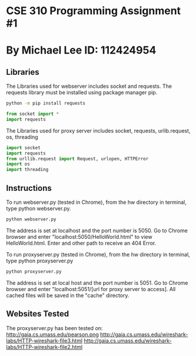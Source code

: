 # CSE 310 Programming Assignment #1
# By Michael Lee ID: 112424954

## Libraries
The Libraries used for webserver includes socket and requests. The requests library must be installed using package manager pip.

```bash
python -m pip install requests
```

```python
from socket import *
import requests
```

The Libraries used for proxy server includes socket, requests, urlib.request, os, threading

```python
import socket
import requests
from urllib.request import Request, urlopen, HTTPError
import os
import threading
```
## Instructions
To run webserver.py (tested in Chrome), from the hw directory in terminal, type python webserver.py. 

```bash
python webserver.py
```
The address is set at localhost and the port number is 5050. Go to Chrome browser and enter "localhost:5050/HelloWorld.html" to view HelloWorld.html. Enter and other path to receive an 404 Error. 

To run proxyserver.py (tested in Chrome), from the hw directory in terminal, type python proxyserver.py

```bash
python proxyserver.py
```
The address is set at local host and the port number is 5051. Go to Chrome browser and enter "localhost:5051/[url for proxy server to access]. All cached files will be saved in the "cache" directory. 

## Websites Tested
The proxyserver.py has been tested on:
http://gaia.cs.umass.edu/pearson.png
http://gaia.cs.umass.edu/wireshark-labs/HTTP-wireshark-file3.html
http://gaia.cs.umass.edu/wireshark-labs/HTTP-wireshark-file2.html
